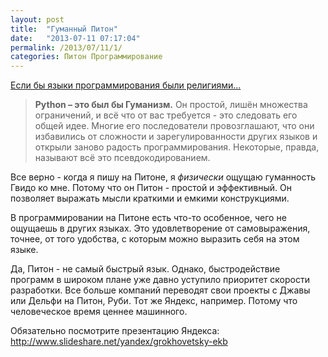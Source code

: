 ```yaml
---
layout: post
title:  "Гуманный Питон"
date:   "2013-07-11 07:17:04"
permalink: /2013/07/11/1/
categories: Питон Программирование
---
```


[Если бы языки программирования были религиями...](http://dev.by/blogs/main/esli-by-yazyki-programmirovaniya-byli-religiyami)

> **Python – это был бы Гуманизм.** Он простой, лишён множества
> ограничений, и всё что от вас требуется - это следовать его общей
> идее. Многие его последователи провозглашают, что они избавились от
> сложности и зарегулированности других языков и открыли заново
> радость программирования. Некоторые, правда, называют всё это
> псевдокодированием.

Все верно - когда я пишу на Питоне, я *физически* ощущаю гуманность
Гвидо ко мне. Потому что он Питон - простой и эффективный. Он
позволяет выражать мысли краткими и емкими конструкциями.

В программировании на Питоне есть что-то особенное, чего не ощущаешь в
других языках. Это удовлетворение от самовыражения, точнее, от того
удобства, с которым можно выразить себя на этом языке.

Да, Питон - не самый быстрый язык. Однако, быстродействие программ в
широком плане уже давно уступило приоритет скорости разработки. Все
больше компаний переводят свои проекты с Джавы или Дельфи на Питон,
Руби. Тот же Яндекс, например. Потому что человеческое время ценнее
машинного.

Обязательно посмотрите презентацию Яндекса:
http://www.slideshare.net/yandex/grokhovetsky-ekb
